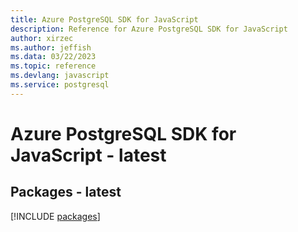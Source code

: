 ```yaml
---
title: Azure PostgreSQL SDK for JavaScript
description: Reference for Azure PostgreSQL SDK for JavaScript
author: xirzec
ms.author: jeffish
ms.data: 03/22/2023
ms.topic: reference
ms.devlang: javascript
ms.service: postgresql
---
```

# Azure PostgreSQL SDK for JavaScript - latest
## Packages - latest
[!INCLUDE [packages](postgresql-index.md)]